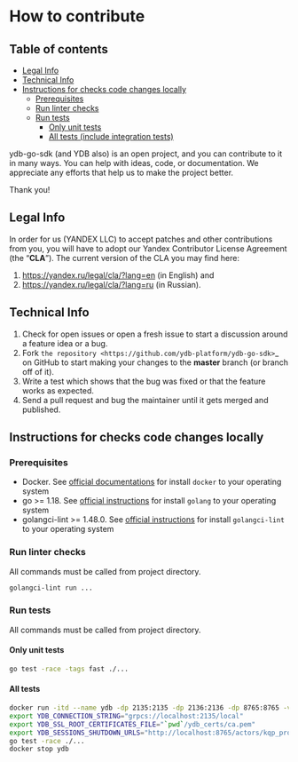 # How to contribute

## Table of contents
  * [Legal Info](#legal-info)
  * [Technical Info](#technical-info)
  * [Instructions for checks code changes locally](#instructions-for-checks-code-changes-locally)
    + [Prerequisites](#prerequisites)
    + [Run linter checks](#run-linter-checks)
    + [Run tests](#run-tests)
      - [Only unit tests](#only-unit-tests)
      - [All tests (include integration tests)](#all-tests)


ydb-go-sdk (and YDB also) is an open project, and you can contribute to it in many ways. You can help with ideas, code, or documentation. We appreciate any efforts that help us to make the project better.

Thank you!

## Legal Info

In order for us (YANDEX LLC) to accept patches and other contributions from you, you will have to adopt our Yandex Contributor License Agreement (the “**CLA**”). The current version of the CLA you may find here:
1) https://yandex.ru/legal/cla/?lang=en (in English) and
2) https://yandex.ru/legal/cla/?lang=ru (in Russian).

## Technical Info

1. Check for open issues or open a fresh issue to start a discussion around a feature idea or a bug.
2. Fork `the repository <https://github.com/ydb-platform/ydb-go-sdk>`_ on GitHub to start making your changes to the **master** branch (or branch off of it).
3. Write a test which shows that the bug was fixed or that the feature works as expected.
4. Send a pull request and bug the maintainer until it gets merged and published.

## Instructions for checks code changes locally

### Prerequisites

- Docker. See [official documentations](https://docs.docker.com/engine/install/) for install `docker` to your operating system
- go >= 1.18. See [official instructions](https://go.dev/doc/install) for install `golang` to your operating system
- golangci-lint >= 1.48.0. See [official instructions](https://golangci-lint.run/usage/install/) for install `golangci-lint` to your operating system

### Run linter checks

All commands must be called from project directory.

```sh
golangci-lint run ...
```

### Run tests

All commands must be called from project directory.

#### Only unit tests

```sh
go test -race -tags fast ./... 
```

#### All tests

```sh
docker run -itd --name ydb -dp 2135:2135 -dp 2136:2136 -dp 8765:8765 -v `pwd`/ydb_certs:/ydb_certs -e YDB_LOCAL_SURVIVE_RESTART=true -e YDB_USE_IN_MEMORY_PDISKS=true -h localhost cr.yandex/yc/yandex-docker-local-ydb:latest
export YDB_CONNECTION_STRING="grpcs://localhost:2135/local"
export YDB_SSL_ROOT_CERTIFICATES_FILE="`pwd`/ydb_certs/ca.pem"
export YDB_SESSIONS_SHUTDOWN_URLS="http://localhost:8765/actors/kqp_proxy?force_shutdown=all"
go test -race ./... 
docker stop ydb
```
